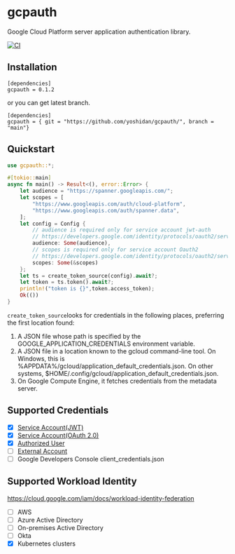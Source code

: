 # gcpauth

Google Cloud Platform server application authentication library.

[![CI](https://github.com/yoshidan/gcpauth/workflows/CI/badge.svg?branch=main)](https://github.com/yoshidan/gcpauth/workflows/CI)

## Installation

```
[dependencies]
gcpauth = 0.1.2
```
or you can get latest branch.
```
[dependencies]
gcpauth = { git = "https://github.com/yoshidan/gcpauth/", branch = "main"}
```

## Quickstart

```rust
use gcpauth::*;

#[tokio::main]
async fn main() -> Result<(), error::Error> {
    let audience = "https://spanner.googleapis.com/";
    let scopes = [
        "https://www.googleapis.com/auth/cloud-platform",
        "https://www.googleapis.com/auth/spanner.data",
    ];
    let config = Config {
        // audience is required only for service account jwt-auth
        // https://developers.google.com/identity/protocols/oauth2/service-account#jwt-auth
        audience: Some(audience),
        // scopes is required only for service account Oauth2 
        // https://developers.google.com/identity/protocols/oauth2/service-account
        scopes: Some(&scopes) 
    };
    let ts = create_token_source(config).await?;  
    let token = ts.token().await?;
    println!("token is {}",token.access_token);
    Ok(())
}
```

`create_token_source`looks for credentials in the following places,
preferring the first location found:

1. A JSON file whose path is specified by the
   GOOGLE_APPLICATION_CREDENTIALS environment variable.
2. A JSON file in a location known to the gcloud command-line tool.
   On Windows, this is %APPDATA%/gcloud/application_default_credentials.json.
   On other systems, $HOME/.config/gcloud/application_default_credentials.json.
3. On Google Compute Engine, it fetches credentials from the metadata server.

## Supported Credentials

- [x] [Service Account(JWT)](https://developers.google.com/identity/protocols/oauth2/service-account#jwt-auth)
- [x] [Service Account(OAuth 2.0)](https://developers.google.com/identity/protocols/oauth2/service-account)
- [x] [Authorized User](https://cloud.google.com/docs/authentication/end-user)
- [ ] [External Account](https://cloud.google.com/anthos/clusters/docs/aws/how-to/workload-identity-gcp?hl=ja)
- [ ] Google Developers Console client_credentials.json

## Supported Workload Identity

https://cloud.google.com/iam/docs/workload-identity-federation

- [ ] AWS
- [ ] Azure Active Directory
- [ ] On-premises Active Directory
- [ ] Okta
- [x] Kubernetes clusters